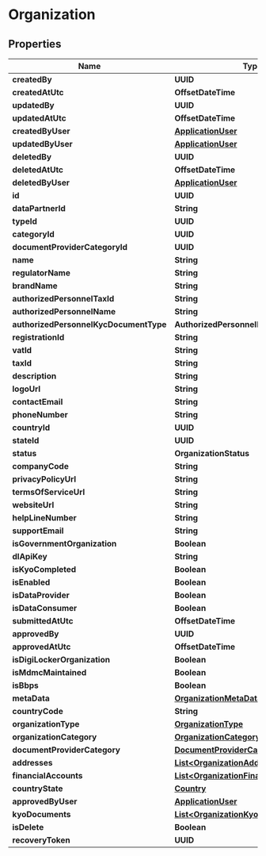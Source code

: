 

# Organization


## Properties

Name | Type | Description | Notes
------------ | ------------- | ------------- | -------------
**createdBy** | **UUID** |  |  [optional]
**createdAtUtc** | **OffsetDateTime** |  |  [optional]
**updatedBy** | **UUID** |  |  [optional]
**updatedAtUtc** | **OffsetDateTime** |  |  [optional]
**createdByUser** | [**ApplicationUser**](ApplicationUser.md) |  |  [optional]
**updatedByUser** | [**ApplicationUser**](ApplicationUser.md) |  |  [optional]
**deletedBy** | **UUID** |  |  [optional]
**deletedAtUtc** | **OffsetDateTime** |  |  [optional]
**deletedByUser** | [**ApplicationUser**](ApplicationUser.md) |  |  [optional]
**id** | **UUID** |  |  [optional]
**dataPartnerId** | **String** |  |  [optional]
**typeId** | **UUID** |  |  [optional]
**categoryId** | **UUID** |  |  [optional]
**documentProviderCategoryId** | **UUID** |  |  [optional]
**name** | **String** |  |  [optional]
**regulatorName** | **String** |  |  [optional]
**brandName** | **String** |  |  [optional]
**authorizedPersonnelTaxId** | **String** |  |  [optional]
**authorizedPersonnelName** | **String** |  |  [optional]
**authorizedPersonnelKycDocumentType** | **AuthorizedPersonnelKycDocumentType** |  |  [optional]
**registrationId** | **String** |  |  [optional]
**vatId** | **String** |  |  [optional]
**taxId** | **String** |  |  [optional]
**description** | **String** |  |  [optional]
**logoUrl** | **String** |  |  [optional]
**contactEmail** | **String** |  |  [optional]
**phoneNumber** | **String** |  |  [optional]
**countryId** | **UUID** |  |  [optional]
**stateId** | **UUID** |  |  [optional]
**status** | **OrganizationStatus** |  |  [optional]
**companyCode** | **String** |  |  [optional]
**privacyPolicyUrl** | **String** |  |  [optional]
**termsOfServiceUrl** | **String** |  |  [optional]
**websiteUrl** | **String** |  |  [optional]
**helpLineNumber** | **String** |  |  [optional]
**supportEmail** | **String** |  |  [optional]
**isGovernmentOrganization** | **Boolean** |  |  [optional]
**dlApiKey** | **String** |  |  [optional]
**isKyoCompleted** | **Boolean** |  |  [optional]
**isEnabled** | **Boolean** |  |  [optional]
**isDataProvider** | **Boolean** |  |  [optional]
**isDataConsumer** | **Boolean** |  |  [optional]
**submittedAtUtc** | **OffsetDateTime** |  |  [optional]
**approvedBy** | **UUID** |  |  [optional]
**approvedAtUtc** | **OffsetDateTime** |  |  [optional]
**isDigiLockerOrganization** | **Boolean** |  |  [optional]
**isMdmcMaintained** | **Boolean** |  |  [optional]
**isBbps** | **Boolean** |  |  [optional]
**metaData** | [**OrganizationMetaData**](OrganizationMetaData.md) |  |  [optional]
**countryCode** | **String** |  |  [optional]
**organizationType** | [**OrganizationType**](OrganizationType.md) |  |  [optional]
**organizationCategory** | [**OrganizationCategory**](OrganizationCategory.md) |  |  [optional]
**documentProviderCategory** | [**DocumentProviderCategory**](DocumentProviderCategory.md) |  |  [optional]
**addresses** | [**List&lt;OrganizationAddress&gt;**](OrganizationAddress.md) |  |  [optional]
**financialAccounts** | [**List&lt;OrganizationFinancialAccount&gt;**](OrganizationFinancialAccount.md) |  |  [optional]
**countryState** | [**Country**](Country.md) |  |  [optional]
**approvedByUser** | [**ApplicationUser**](ApplicationUser.md) |  |  [optional]
**kyoDocuments** | [**List&lt;OrganizationKyoDocument&gt;**](OrganizationKyoDocument.md) |  |  [optional]
**isDelete** | **Boolean** |  |  [optional]
**recoveryToken** | **UUID** |  |  [optional]



